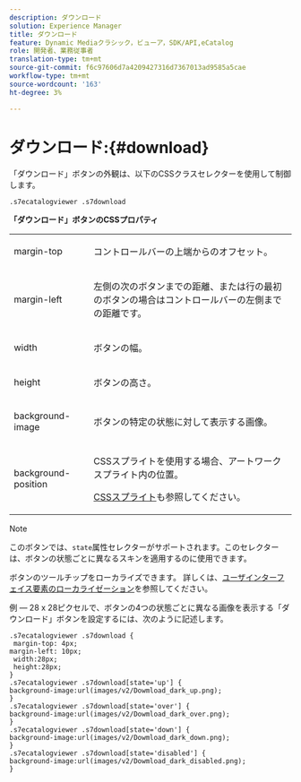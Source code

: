 ```yaml
---
description: ダウンロード
solution: Experience Manager
title: ダウンロード
feature: Dynamic Mediaクラシック，ビューア，SDK/API,eCatalog
role: 開発者、業務従事者
translation-type: tm+mt
source-git-commit: f6c97606d7a4209427316d7367013ad9585a5cae
workflow-type: tm+mt
source-wordcount: '163'
ht-degree: 3%

---
```



# ダウンロード:{#download}

<!--<a id="section_061E550C1C1D4DB2BD663A898895B38C"></a>-->

「ダウンロード」ボタンの外観は、以下のCSSクラスセレクターを使用して制御します。

```
.s7ecatalogviewer .s7download
```

**「ダウンロード」ボタンのCSSプロパティ**

<table id="table_C48C56E696304C9BAFEE71BA9EA9A174"> 
 <tbody> 
  <tr> 
   <td colname="col1"> <p> <span class="codeph"> margin-top  </span> </p> </td> 
   <td colname="col2"> <p> コントロールバーの上端からのオフセット。 </p> </td> 
  </tr> 
  <tr> 
   <td colname="col1"> <p> <span class="codeph"> margin-left  </span> </p> </td> 
   <td colname="col2"> <p> 左側の次のボタンまでの距離、または行の最初のボタンの場合はコントロールバーの左側までの距離です。 </p> </td> 
  </tr> 
  <tr> 
   <td colname="col1"> <p> <span class="codeph"> width </span> </p> </td> 
   <td colname="col2"> <p>ボタンの幅。 </p> </td> 
  </tr> 
  <tr> 
   <td colname="col1"> <p> <span class="codeph"> height </span> </p> </td> 
   <td colname="col2"> <p>ボタンの高さ。 </p> </td> 
  </tr> 
  <tr> 
   <td colname="col1"> <p> <span class="codeph"> background-image  </span> </p> </td> 
   <td colname="col2"> <p> ボタンの特定の状態に対して表示する画像。 </p> </td> 
  </tr> 
  <tr> 
   <td colname="col1"> <p> <span class="codeph"> background-position  </span> </p> </td> 
   <td colname="col2"> <p> CSSスプライトを使用する場合、アートワークスプライト内の位置。 </p> <p><a href="../../../c-html5-s7-aem-asset-viewers/c-html5-20-ecatalog-viewer-about/c-html5-20-ecatalog-viewer-customizingviewer/c-html5-20-ecatalog-viewer-customizingviewer.md#section-9d570f95eb2443aca74c1b02f6e89aff" format="dita" scope="local"> CSSスプライト</a>も参照してください。 </p> </td> 
  </tr> 
 </tbody> 
</table>

>[!NOTE]
>
>このボタンでは、`state`属性セレクターがサポートされます。このセレクターは、ボタンの状態ごとに異なるスキンを適用するのに使用できます。

ボタンのツールチップをローカライズできます。 詳しくは、[ユーザインターフェイス要素のローカライゼーション](../../../c-html5-s7-aem-asset-viewers/c-html5-20-ecatalog-viewer-about/c-html5-20-ecatalog-viewer-localization.md#concept-cbfc39344c494eb7b9f6a272cff0cc74)を参照してください。

例 — 28 x 28ピクセルで、ボタンの4つの状態ごとに異なる画像を表示する「ダウンロード」ボタンを設定するには、次のように記述します。

```
.s7ecatalogviewer .s7download { 
 margin-top: 4px; 
margin-left: 10px; 
 width:28px; 
 height:28px; 
} 
.s7ecatalogviewer .s7download[state='up'] { 
background-image:url(images/v2/Dowmload_dark_up.png); 
} 
.s7ecatalogviewer .s7download[state='over'] { 
background-image:url(images/v2/Dowmload_dark_over.png); 
} 
.s7ecatalogviewer .s7download[state='down'] { 
background-image:url(images/v2/Dowmload_dark_down.png); 
} 
.s7ecatalogviewer .s7download[state='disabled'] { 
background-image:url(images/v2/Dowmload_dark_disabled.png); 
}
```

